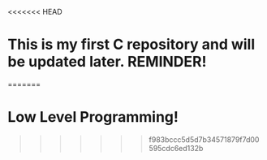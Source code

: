 <<<<<<< HEAD
# This is my first C repository and will be updated later. REMINDER!
=======
# Low Level Programming!
>>>>>>> f983bccc5d5d7b34571879f7d00595cdc6ed132b
